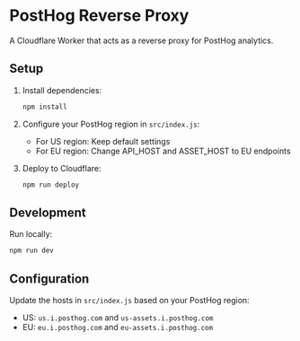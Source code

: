 # PostHog Reverse Proxy

A Cloudflare Worker that acts as a reverse proxy for PostHog analytics.

## Setup

1. Install dependencies:
   ```bash
   npm install
   ```

2. Configure your PostHog region in `src/index.js`:
   - For US region: Keep default settings
   - For EU region: Change API_HOST and ASSET_HOST to EU endpoints

3. Deploy to Cloudflare:
   ```bash
   npm run deploy
   ```

## Development

Run locally:
```bash
npm run dev
```

## Configuration

Update the hosts in `src/index.js` based on your PostHog region:
- US: `us.i.posthog.com` and `us-assets.i.posthog.com`
- EU: `eu.i.posthog.com` and `eu-assets.i.posthog.com`